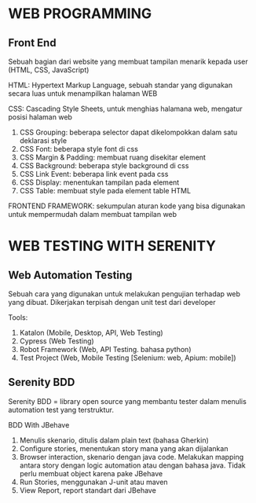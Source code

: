 # WEB PROGRAMMING
## Front End
Sebuah bagian dari website yang membuat tampilan menarik kepada user 
(HTML, CSS, JavaScript)

HTML: Hypertext Markup Language, sebuah standar yang digunakan secara 
luas untuk menampilkan halaman WEB

CSS: Cascading Style Sheets, untuk menghias halamana web, mengatur 
posisi halaman web
1. CSS Grouping: beberapa selector dapat dikelompokkan dalam satu 
deklarasi style
2. CSS Font: beberapa style font di css
3. CSS Margin & Padding: membuat ruang disekitar element
4. CSS Background: beberapa style background di css
5. CSS Link Event: beberapa link event pada css
6. CSS Display: menentukan tampilan pada element
7. CSS Table: membuat style pada element table HTML

FRONTEND FRAMEWORK: sekumpulan aturan kode yang bisa digunakan untuk 
mempermudah dalam membuat tampilan web

# WEB TESTING WITH SERENITY
## Web Automation Testing
Sebuah cara yang digunakan untuk melakukan pengujian terhadap web yang 
dibuat. Dikerjakan terpisah dengan unit test dari developer

Tools:
1. Katalon (Mobile, Desktop, API, Web Testing)
2. Cypress (Web Testing)
3. Robot Framework (Web, API Testing. bahasa python)
4. Test Project (Web, Mobile Testing [Selenium: web, Apium: mobile])

## Serenity BDD
Serenity BDD = library open source yang membantu tester dalam menulis 
automation test yang terstruktur. 

BDD With JBehave
1. Menulis skenario, ditulis dalam plain text (bahasa Gherkin)
2. Configure stories, menentukan story mana yang akan dijalankan
3. Browser interaction, skenario dengan java code. Melakukan mapping 
antara story dengan logic automation atau dengan bahasa java. Tidak 
perlu membuat object karena pake JBehave
4. Run Stories, menggunakan J-unit atau maven 
5. View Report, report standart dari JBehave

